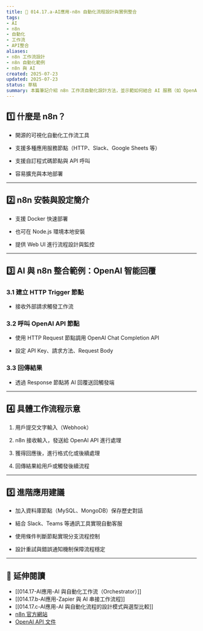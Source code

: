 ```yaml
---
title: 🔄 014.17.a-AI應用-n8n 自動化流程設計與實例整合  
tags:
- AI
- n8n
- 自動化
- 工作流
- API整合  
aliases:
- n8n 工作流設計
- n8n 自動化範例 
- n8n 與 AI  
created: 2025-07-23  
updated: 2025-07-23  
status: 草稿  
summary: 本篇筆記介紹 n8n 工作流自動化設計方法，並示範如何結合 AI 服務（如 OpenAI）進行智能回覆與資料處理，適合希望快速實作 AI 自動化流程的開發者參考。
---
```


## 1️⃣ 什麼是 n8n？

- 開源的可視化自動化工作流工具

- 支援多種應用服務節點（HTTP、Slack、Google Sheets 等）

- 支援自訂程式碼節點與 API 呼叫

- 容易擴充與本地部署

---

## 2️⃣ n8n 安裝與設定簡介

- 支援 Docker 快速部署

- 也可在 Node.js 環境本地安裝

- 提供 Web UI 進行流程設計與監控

---

## 3️⃣ AI 與 n8n 整合範例：OpenAI 智能回覆

### 3.1 建立 HTTP Trigger 節點

- 接收外部請求觸發工作流

### 3.2 呼叫 OpenAI API 節點

- 使用 HTTP Request 節點調用 OpenAI Chat Completion API

- 設定 API Key、請求方法、Request Body

### 3.3 回傳結果

- 透過 Response 節點將 AI 回覆送回觸發端

---
## 4️⃣ 具體工作流程示意

1. 用戶提交文字輸入（Webhook）

2. n8n 接收輸入，發送給 OpenAI API 進行處理

3. 獲得回應後，進行格式化或後續處理

4. 回傳結果給用戶或觸發後續流程

---

## 5️⃣ 進階應用建議

- 加入資料庫節點（MySQL、MongoDB）保存歷史對話

- 結合 Slack、Teams 等通訊工具實現自動客服

- 使用條件判斷節點實現分支流程控制

- 設計重試與錯誤通知機制保障流程穩定

---

## 🔗 延伸閱讀

- [[014.17-AI應用-AI 與自動化工作流（Orchestrator）]]
- [[014.17.b-AI應用-Zapier 與 AI 串接工作流程]]
- [[014.17.c-AI應用-AI 與自動化流程的設計模式與選型比較]]
- [n8n 官方網站](https://n8n.io/)
- [OpenAI API 文件](https://platform.openai.com/docs/api-reference)